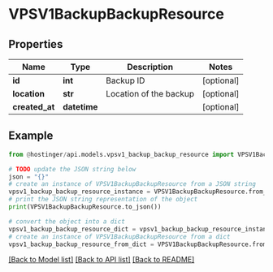 # VPSV1BackupBackupResource


## Properties

Name | Type | Description | Notes
------------ | ------------- | ------------- | -------------
**id** | **int** | Backup ID | [optional] 
**location** | **str** | Location of the backup | [optional] 
**created_at** | **datetime** |  | [optional] 

## Example

```python
from @hostinger/api.models.vpsv1_backup_backup_resource import VPSV1BackupBackupResource

# TODO update the JSON string below
json = "{}"
# create an instance of VPSV1BackupBackupResource from a JSON string
vpsv1_backup_backup_resource_instance = VPSV1BackupBackupResource.from_json(json)
# print the JSON string representation of the object
print(VPSV1BackupBackupResource.to_json())

# convert the object into a dict
vpsv1_backup_backup_resource_dict = vpsv1_backup_backup_resource_instance.to_dict()
# create an instance of VPSV1BackupBackupResource from a dict
vpsv1_backup_backup_resource_from_dict = VPSV1BackupBackupResource.from_dict(vpsv1_backup_backup_resource_dict)
```
[[Back to Model list]](../README.md#documentation-for-models) [[Back to API list]](../README.md#documentation-for-api-endpoints) [[Back to README]](../README.md)


